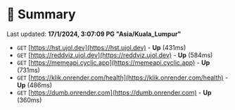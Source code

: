 # 📖 Summary
Last updated: **17/1/2024, 3:07:09 PG "Asia/Kuala_Lumpur"**

- `GET` [https://hst.ujol.dev](https://hst.ujol.dev) - **Up** (431ms)
- `GET` [https://reddviz.ujol.dev](https://reddviz.ujol.dev) - **Up** (584ms)
- `GET` [https://memeapi.cyclic.app](https://memeapi.cyclic.app) - **Up** (731ms)
- `GET` [https://klik.onrender.com/health](https://klik.onrender.com/health) - **Up** (486ms)
- `GET` [https://dumb.onrender.com](https://dumb.onrender.com) - **Up** (360ms)
